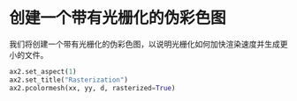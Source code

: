 # 创建一个带有光栅化的伪彩色图

我们将创建一个带有光栅化的伪彩色图，以说明光栅化如何加快渲染速度并生成更小的文件。

```python
ax2.set_aspect(1)
ax2.set_title("Rasterization")
ax2.pcolormesh(xx, yy, d, rasterized=True)
```
